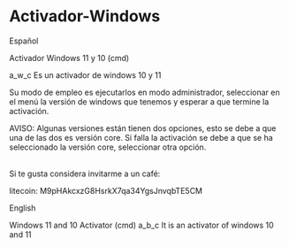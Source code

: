 # Activador-Windows
<p>Español</p>
Activador Windows 11 y 10 (cmd)

<p>a_w_c Es un activador de windows 10 y 11</p> 
<p>Su modo de empleo es ejecutarlos en modo administrador, seleccionar en el menú la versión de windows que tenemos y esperar a que termine la activación.</p>
 AVISO: Algunas versiones están tienen dos opciones, esto se debe a que una de las dos es versión core.
        Si falla la activación se debe a que se ha seleccionado la versión core, seleccionar otra opción.
<br></br>
<p>Si te gusta considera invitarme a un café:</p>
<p>litecoin: M9pHAkcxzG8HsrkX7qa34YgsJnvqbTE5CM</p>

<p>English</p>
Windows 11 and 10 Activator (cmd)
a_b_c It is an activator of windows 10 and 11
